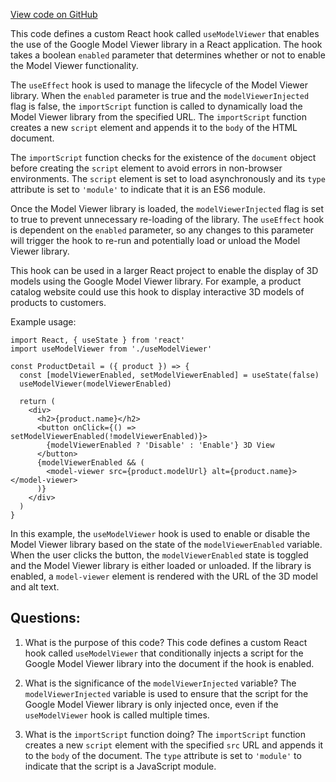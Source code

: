 [View code on GitHub](zoo-labs/zoo/blob/master/ui/src/hooks/useModelViewer.ts)

This code defines a custom React hook called `useModelViewer` that enables the use of the Google Model Viewer library in a React application. The hook takes a boolean `enabled` parameter that determines whether or not to enable the Model Viewer functionality. 

The `useEffect` hook is used to manage the lifecycle of the Model Viewer library. When the `enabled` parameter is true and the `modelViewerInjected` flag is false, the `importScript` function is called to dynamically load the Model Viewer library from the specified URL. The `importScript` function creates a new `script` element and appends it to the `body` of the HTML document. 

The `importScript` function checks for the existence of the `document` object before creating the `script` element to avoid errors in non-browser environments. The `script` element is set to load asynchronously and its `type` attribute is set to `'module'` to indicate that it is an ES6 module. 

Once the Model Viewer library is loaded, the `modelViewerInjected` flag is set to true to prevent unnecessary re-loading of the library. The `useEffect` hook is dependent on the `enabled` parameter, so any changes to this parameter will trigger the hook to re-run and potentially load or unload the Model Viewer library. 

This hook can be used in a larger React project to enable the display of 3D models using the Google Model Viewer library. For example, a product catalog website could use this hook to display interactive 3D models of products to customers. 

Example usage:

```
import React, { useState } from 'react'
import useModelViewer from './useModelViewer'

const ProductDetail = ({ product }) => {
  const [modelViewerEnabled, setModelViewerEnabled] = useState(false)
  useModelViewer(modelViewerEnabled)

  return (
    <div>
      <h2>{product.name}</h2>
      <button onClick={() => setModelViewerEnabled(!modelViewerEnabled)}>
        {modelViewerEnabled ? 'Disable' : 'Enable'} 3D View
      </button>
      {modelViewerEnabled && (
        <model-viewer src={product.modelUrl} alt={product.name}></model-viewer>
      )}
    </div>
  )
}
```

In this example, the `useModelViewer` hook is used to enable or disable the Model Viewer library based on the state of the `modelViewerEnabled` variable. When the user clicks the button, the `modelViewerEnabled` state is toggled and the Model Viewer library is either loaded or unloaded. If the library is enabled, a `model-viewer` element is rendered with the URL of the 3D model and alt text.
## Questions: 
 1. What is the purpose of this code?
   This code defines a custom React hook called `useModelViewer` that conditionally injects a script for the Google Model Viewer library into the document if the hook is enabled.

2. What is the significance of the `modelViewerInjected` variable?
   The `modelViewerInjected` variable is used to ensure that the script for the Google Model Viewer library is only injected once, even if the `useModelViewer` hook is called multiple times.

3. What is the `importScript` function doing?
   The `importScript` function creates a new `script` element with the specified `src` URL and appends it to the `body` of the document. The `type` attribute is set to `'module'` to indicate that the script is a JavaScript module.